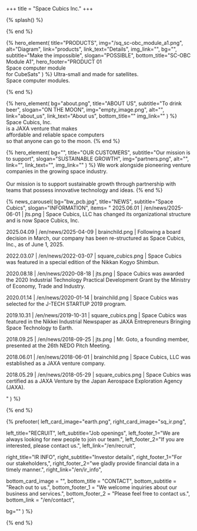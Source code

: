 +++
title = "Space Cubics Inc."
+++

{% splash() %}
<!--display element -->
{% end %}

{% hero_element(
  title="PRODUCTS",
  img="/sq_sc-obc_module_a1.png",
  alt="Diagram",
  link="products",
  link_text="Details",
  img_link="",
  bg="",
  subtitle="Make the impossible",
  slogan="POSSIBLE",
  bottom_title="SC-OBC Module A1",
  hero_footer="PRODUCT 01 <br> Space computer module <br> for CubeSats"
) %}
Ultra-small and made for satellites.
<br>
Space computer modules.

{% end %}

{% hero_element(
  bg="about.png",
  title="ABOUT US",
  subtitle="To drink beer",
  slogan="ON THE MOON",
  img="empty_image.png",
  alt="",
  link="about_us",
  link_text="About us",
  bottom_title=""
  img_link=""
) %}
Space Cubics, Inc.
<br>is a JAXA venture that makes
<br>affordable and reliable space computers
<br>so that anyone can go to the moon.
{% end %}

{% hero_element(
  bg="",
  title="OUR CUSTOMERS",
  subtitle="Our mission is to support",
  slogan="SUSTAINABLE GROWTH",
  img="partners.png",
  alt="",
  link="",
  link_text="",
  img_link=""
) %}
We work alongside pioneering venture companies in the growing space industry.
<br><br>
Our mission is to support sustainable growth through partnership with teams that possess innovative technology and ideas.
{% end %}

{% news_carousel(
  bg="bw_pcb.jpg",
  title="NEWS",
  subtitle="Space Cubics",
  slogan="INFORMATION",
  items=
  "
2025.06.01 | /en/news/2025-06-01 | jts.png | Space Cubics, LLC has changed its organizational structure and is now Space Cubics, Inc. 

2025.04.09 | /en/news/2025-04-09 | brainchild.png | Following a board decision in March, our company has been re-structured as Space Cubics, Inc., as of June 1, 2025.

2022.03.07 | /en/news/2022-03-07 | square_cubics.png | Space Cubics was featured in a special edition of the Nikkan Kogyo Shimbun.

2020.08.18 | /en/news/2020-08-18 | jts.png | Space Cubics was awarded the 2020 Industrial Technology Practical Development Grant by the Ministry of Economy, Trade and Industry.

2020.01.14 | /en/news/2020-01-14 | brainchild.png | Space Cubics was selected for the J-TECH STARTUP 2019 program.

2019.10.31 | /en/news/2019-10-31 | square_cubics.png | Space Cubics was featured in the Nikkei Industrial Newspaper as JAXA Entrepreneurs Bringing Space Technology to Earth.
    
2018.09.25 | /en/news/2018-09-25 | jts.png | Mr. Goto, a founding member, presented at the 26th NEDO Pitch Meeting.  

2018.06.01 | /en/news/2018-06-01 | brainchild.png | Space Cubics, LLC was established as a JAXA venture company.

2018.05.29 | /en/news/2018-05-29 | square_cubics.png | Space Cubics was certified as a JAXA Venture by the Japan Aerospace Exploration Agency (JAXA).

  "
) %}
<!--display element -->
{% end %}

{% prefooter(
  left_card_image="earth.png", 
  right_card_image="sq_ir.png",

 left_title="RECRUIT",
  left_subtitle="Job openings",
  left_footer_1="We are always looking for new people to join our team.",
  left_footer_2="If you are interested, please contact us.",
  left_link="/en/recruit",

  right_title="IR INFO",
  right_subtitle="Investor details",
  right_footer_1="For our stakeholders,",
  right_footer_2="we gladly provide financial data in a timely manner.",
  right_link="/en/ir_info",

  bottom_card_image = "<!--display element -->",
  bottom_title = "CONTACT",
  bottom_subtitle = "Reach out to us.",
  bottom_footer_1 = "We welcome inquiries about our business and services.",
  bottom_footer_2 = "Please feel free to contact us.",
  bottom_link = "/en/contact", 

  bg=""
) %}
<!--display element -->
{% end %}

